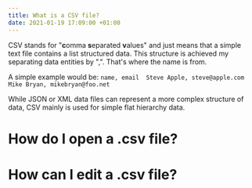 ```yaml
---
title: What is a CSV file?
date: 2021-01-19 17:09:00 +01:00
---
```


CSV stands for "**c**omma **s**eparated **v**alues" and just means that a simple text file contains a list structured data. This structure is achieved my separating data entities by ",". That's where the name is from. 

A simple example would be:
`name, email 
Steve Apple, steve@apple.com 
Mike Bryan, mikebryan@foo.net`

While JSON or XML data files can represent a more complex structure of data, CSV mainly is used for simple flat hierarchy data.


# How do I open a .csv file?

# How can I edit a .csv file?